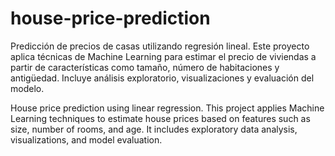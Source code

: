 # house-price-prediction
Predicción de precios de casas utilizando regresión lineal. Este proyecto aplica técnicas de Machine Learning para estimar el precio de viviendas a partir de características como tamaño, número de habitaciones y antigüedad. Incluye análisis exploratorio, visualizaciones y evaluación del modelo.

House price prediction using linear regression.
This project applies Machine Learning techniques to estimate house prices based on features such as size, number of rooms, and age. It includes exploratory data analysis, visualizations, and model evaluation.
